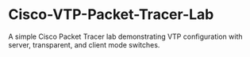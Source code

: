 # Cisco-VTP-Packet-Tracer-Lab
A simple Cisco Packet Tracer lab demonstrating VTP configuration with server, transparent, and client mode switches.
